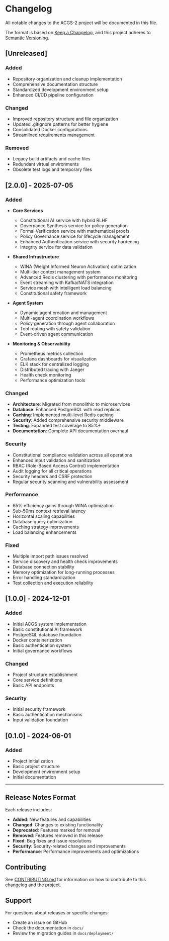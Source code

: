 # Changelog

All notable changes to the ACGS-2 project will be documented in this file.

The format is based on [Keep a Changelog](https://keepachangelog.com/en/1.0.0/),
and this project adheres to [Semantic Versioning](https://semver.org/spec/v2.0.0.html).

## [Unreleased]

### Added
- Repository organization and cleanup implementation
- Comprehensive documentation structure
- Standardized development environment setup
- Enhanced CI/CD pipeline configuration

### Changed
- Improved repository structure and file organization
- Updated .gitignore patterns for better hygiene
- Consolidated Docker configurations
- Streamlined requirements management

### Removed
- Legacy build artifacts and cache files
- Redundant virtual environments
- Obsolete test logs and temporary files

## [2.0.0] - 2025-07-05

### Added
- **Core Services**
  - Constitutional AI service with hybrid RLHF
  - Governance Synthesis service for policy generation
  - Formal Verification service with mathematical proofs
  - Policy Governance service for lifecycle management
  - Enhanced Authentication service with security hardening
  - Integrity service for data validation

- **Shared Infrastructure**
  - WINA (Weight Informed Neuron Activation) optimization
  - Multi-tier context management system
  - Advanced Redis clustering with performance monitoring
  - Event streaming with Kafka/NATS integration
  - Service mesh with intelligent load balancing
  - Constitutional safety framework

- **Agent System**
  - Dynamic agent creation and management
  - Multi-agent coordination workflows
  - Policy generation through agent collaboration
  - Tool routing with safety validation
  - Event-driven agent communication

- **Monitoring & Observability**
  - Prometheus metrics collection
  - Grafana dashboards for visualization
  - ELK stack for centralized logging
  - Distributed tracing with Jaeger
  - Health check monitoring
  - Performance optimization tools

### Changed
- **Architecture**: Migrated from monolithic to microservices
- **Database**: Enhanced PostgreSQL with read replicas
- **Caching**: Implemented multi-level Redis caching
- **Security**: Added comprehensive security middleware
- **Testing**: Expanded test coverage to 85%+
- **Documentation**: Complete API documentation overhaul

### Security
- Constitutional compliance validation across all operations
- Enhanced input validation and sanitization
- RBAC (Role-Based Access Control) implementation
- Audit logging for all critical operations
- Security headers and CSRF protection
- Regular security scanning and vulnerability assessment

### Performance
- 65% efficiency gains through WINA optimization
- Sub-50ms context retrieval latency
- Horizontal scaling capabilities
- Database query optimization
- Caching strategy improvements
- Load balancing enhancements

### Fixed
- Multiple import path issues resolved
- Service discovery and health check improvements
- Database connection stability
- Memory optimization for long-running processes
- Error handling standardization
- Test collection and execution reliability

## [1.0.0] - 2024-12-01

### Added
- Initial ACGS system implementation
- Basic constitutional AI framework
- PostgreSQL database foundation
- Docker containerization
- Basic authentication system
- Initial governance workflows

### Changed
- Project structure establishment
- Core service definitions
- Basic API endpoints

### Security
- Initial security framework
- Basic authentication mechanisms
- Input validation foundation

## [0.1.0] - 2024-06-01

### Added
- Project initialization
- Basic project structure
- Development environment setup
- Initial documentation

---

## Release Notes Format

Each release includes:
- **Added**: New features and capabilities
- **Changed**: Changes to existing functionality
- **Deprecated**: Features marked for removal
- **Removed**: Features removed in this release
- **Fixed**: Bug fixes and issue resolutions
- **Security**: Security-related changes and improvements
- **Performance**: Performance improvements and optimizations

## Contributing

See [CONTRIBUTING.md](CONTRIBUTING.md) for information on how to contribute to this changelog and the project.

## Support

For questions about releases or specific changes:
- Create an issue on GitHub
- Check the documentation in `docs/`
- Review the migration guides in `docs/deployment/`